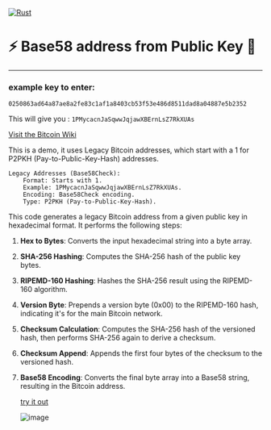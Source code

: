 [![Rust](https://github.com/RGGH/bitcoin_hashing_wasm/actions/workflows/rust.yml/badge.svg)](https://github.com/RGGH/bitcoin_hashing_wasm/actions/workflows/rust.yml)
# ⚡ Base58 address from Public Key 🔑
---
### example key to enter: 

```0250863ad64a87ae8a2fe83c1af1a8403cb53f53e486d8511dad8a04887e5b2352```

This will give you :
```1PMycacnJaSqwwJqjawXBErnLsZ7RkXUAs```

[Visit the Bitcoin Wiki](https://en.bitcoin.it/wiki/Technical_background_of_version_1_Bitcoin_addresses)

This is a demo, it uses Legacy Bitcoin addresses, which start with a 1 for P2PKH (Pay-to-Public-Key-Hash) addresses.

    Legacy Addresses (Base58Check):
        Format: Starts with 1.
        Example: 1PMycacnJaSqwwJqjawXBErnLsZ7RkXUAs.
        Encoding: Base58Check encoding.
        Type: P2PKH (Pay-to-Public-Key-Hash).

This code generates a legacy Bitcoin address from a given public key in hexadecimal format. It performs the following steps:

1. **Hex to Bytes**: Converts the input hexadecimal string into a byte array.
2. **SHA-256 Hashing**: Computes the SHA-256 hash of the public key bytes.
3. **RIPEMD-160 Hashing**: Hashes the SHA-256 result using the RIPEMD-160 algorithm.
4. **Version Byte**: Prepends a version byte (0x00) to the RIPEMD-160 hash, indicating it's for the main Bitcoin network.
5. **Checksum Calculation**: Computes the SHA-256 hash of the versioned hash, then performs SHA-256 again to derive a checksum.
6. **Checksum Append**: Appends the first four bytes of the checksum to the versioned hash.
7. **Base58 Encoding**: Converts the final byte array into a Base58 string, resulting in the Bitcoin address.

   [try it out](https://rggh.github.io/bitcoin_hashing_wasm/web/)

   ![image](https://github.com/user-attachments/assets/560aed1d-fd47-4996-b579-e6f7b8a773c0)

